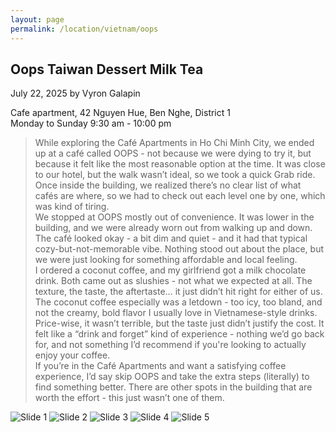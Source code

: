 ```yaml
---
layout: page
permalink: /location/vietnam/oops
---
```


<div id="Location" style="display:none;" class="Vietnam"></div>
<div class="container">     
  <article class="blog-post">
    <h2 class="display-5 link-body-emphasis mb-1">Oops Taiwan Dessert Milk Tea</h2>
    <p class="blog-post-meta">
      July 22, 2025 by <!-- <a href="#"> --> Vyron Galapin <!--</a>-->
      <div class="business-info">
        <div class="info-item">
            <i class="fas fa-map-marker-alt"></i>
            <span>Cafe apartment, 42 Nguyen Hue, Ben Nghe, District 1</span>
        </div>
        <div class="info-item">
            <i class="far fa-clock"></i>
            <span>Monday to Sunday 9:30 am - 10:00 pm </span>
        </div>
        <!-- <div class="info-item">
            <i class="fab fa-facebook"></i>
            <a href="" target="_blank">Facebook</a>
        </div>
        <div class="info-item">
            <i class="fab  fa-instagram"></i>
            <a href="" target="_blank">Instagram</a>
        </div> -->
      </div>
    </p>
    <div class="row"> 
      <div class="col-md-9"> 
        <blockquote class="blockquote">
          <p>
            While exploring the Café Apartments in Ho Chi Minh City, we ended up at a café called OOPS - not because we were dying to try it, but because it felt like the most reasonable option at the time. It was close to our hotel, but the walk wasn’t ideal, so we took a quick Grab ride. Once inside the building, we realized there’s no clear list of what cafés are where, so we had to check out each level one by one, which was kind of tiring.
            <br/>
            We stopped at OOPS mostly out of convenience. It was lower in the building, and we were already worn out from walking up and down. The café looked okay - a bit dim and quiet - and it had that typical cozy-but-not-memorable vibe. Nothing stood out about the place, but we were just looking for something affordable and local feeling.
            <br/>
            I ordered a coconut coffee, and my girlfriend got a milk chocolate drink. Both came out as slushies - not what we expected at all. The texture, the taste, the aftertaste... it just didn’t hit right for either of us. The coconut coffee especially was a letdown - too icy, too bland, and not the creamy, bold flavor I usually love in Vietnamese-style drinks.
            <br/>
            Price-wise, it wasn’t terrible, but the taste just didn’t justify the cost. It felt like a “drink and forget” kind of experience - nothing we’d go back for, and not something I’d recommend if you're looking to actually enjoy your coffee.
            <br/>
            If you’re in the Café Apartments and want a satisfying coffee experience, I’d say skip OOPS and take the extra steps (literally) to find something better. There are other spots in the building that are worth the effort - this just wasn’t one of them.
          </p>
        </blockquote>
      </div>     
      <div class="col-md-3">
        <div class="slideshow-container">
            <div class="slides">
                <img src="{{ site.baseurl }}/assets/images/vietnam/Oops 1.JPEG" alt="Slide 1">
                <img src="{{ site.baseurl }}/assets/images/vietnam/Oops 2.JPEG" alt="Slide 2">
                <img src="{{ site.baseurl }}/assets/images/vietnam/Oops 3.JPEG" alt="Slide 3">
                <img src="{{ site.baseurl }}/assets/images/vietnam/Oops 4.JPEG" alt="Slide 4">
                <img src="{{ site.baseurl }}/assets/images/vietnam/Oops 5.JPEG" alt="Slide 5">
            </div>
        </div>
      </div>
    </div>
    <!-- <div>
      <a href="https://maps.app.goo.gl/3AFLywg59a6m7VxH7" target="_blank">
        <div id="map-tile">
            <iframe src="https://www.google.com/maps/embed?pb=!1m18!1m12!1m3!1d31498.381159977675!2d123.28803007635597!3d9.306872929322981!2m3!1f0!2f0!3f0!3m2!1i1024!2i768!4f13.1!3m3!1m2!1s0x33ab6f6b71cb06e9%3A0xbffa3a21edd25020!2sKapeng%20Lokal%20Dgt!5e0!3m2!1sen!2sph!4v1740294951341!5m2!1sen!2sph" width="600" height="450" style="border:0;" allowfullscreen="" loading="lazy" referrerpolicy="no-referrer-when-downgrade"></iframe>
        </div>
        </a>
    </div> -->
  </article>
  <script src="{{ site.baseurl }}/assets/js/slideshow.js">
</div>
